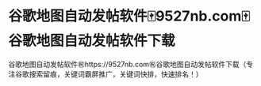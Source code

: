 # 谷歌地图自动发帖软件🀄️9527nb.com🀄️谷歌地图自动发帖软件下载

谷歌地图自动发帖软件㊗️https://9527nb.com㊗️谷歌地图自动发帖软件下载（专注谷歌搜索留痕，关键词霸屏推广，关键词快排，快速排名！）